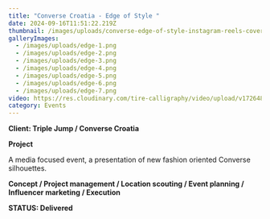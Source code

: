 ```yaml
---
title: "Converse Croatia - Edge of Style "
date: 2024-09-16T11:51:22.219Z
thumbnail: /images/uploads/converse-edge-of-style-instagram-reels-cover-photo.jpg
galleryImages:
  - /images/uploads/edge-1.png
  - /images/uploads/edge-2.png
  - /images/uploads/edge-3.png
  - /images/uploads/edge-4.png
  - /images/uploads/edge-5.png
  - /images/uploads/edge-6.png
  - /images/uploads/edge-7.png
video: https://res.cloudinary.com/tire-calligraphy/video/upload/v1726487469/2024_CONVERSE_1920_x_1080_NL.mp4
category: Events
---
```

**Client: Triple Jump / Converse Croatia**

**Project**

A media focused event, a presentation of new fashion oriented Converse silhouettes. 

  

**Concept / Project management / Location scouting / Event planning / Influencer marketing / Execution** 

**STATUS: Delivered**